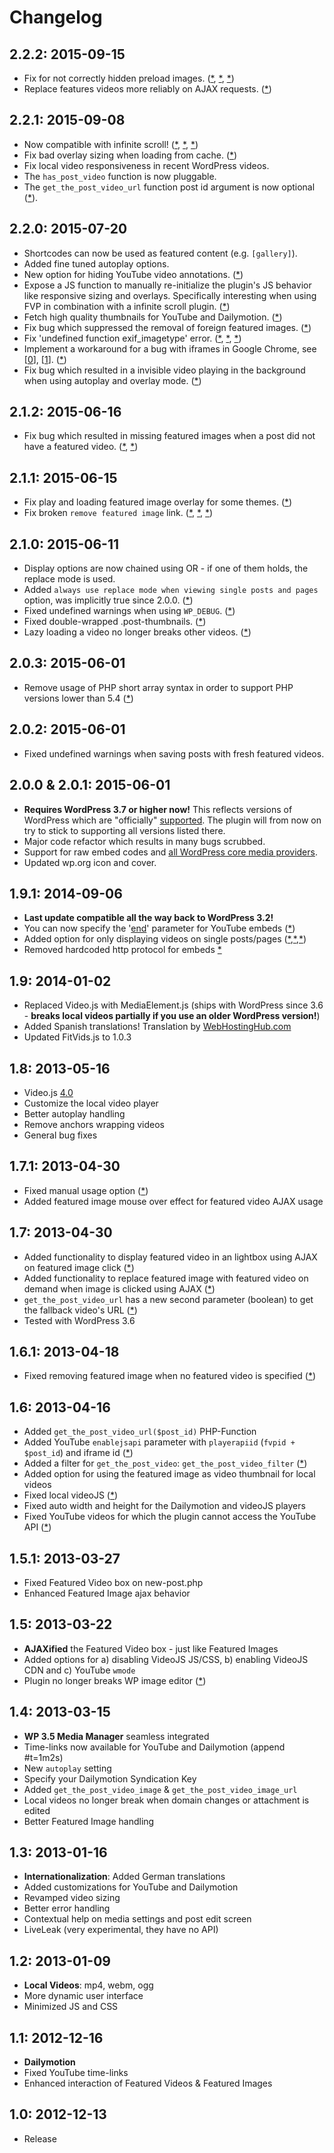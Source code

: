 # Changelog #

## 2.2.2: 2015-09-15 ##
* Fix for not correctly hidden preload images. ([*](https://wordpress.org/support/topic/your-aplication-is-not-working-right-on-wordpress-43–es_es), [*](https://wordpress.org/support/topic/play-and-load-images-appended-to-body-since-update-to-221), [*](https://wordpress.org/support/topic/big-black-play-triangle-under-video))
* Replace features videos more reliably on AJAX requests. ([*](https://wordpress.org/support/topic/video-embedding-issue-when-using-infinite-scroll))

## 2.2.1: 2015-09-08 ##
* Now compatible with infinite scroll! ([*](https://wordpress.org/support/topic/vimeo-thrumbnails-not-work), [*](https://wordpress.org/support/topic/video-embedding-issue-when-using-infinite-scroll), [*](https://wordpress.org/support/topic/featured-video-plus-jetpack-infinite-scroll-video-width-problem))
* Fix bad overlay sizing when loading from cache. ([*](https://wordpress.org/support/topic/video-shrinking-on-2nd-play))
* Fix local video responsiveness in recent WordPress videos.
* The `has_post_video` function is now pluggable.
* The `get_the_post_video_url` function post id argument is now optional ([*](https://wordpress.org/support/topic/video-url)).

## 2.2.0: 2015-07-20 ##
* Shortcodes can now be used as featured content (e.g. `[gallery]`).
* Added fine tuned autoplay options.
* New option for hiding YouTube video annotations. ([*](https://wordpress.org/support/topic/add-feature-to-hide-youtube-screen-annotation))
* Expose a JS function to manually re-initialize the plugin's JS behavior like responsive sizing and overlays. Specifically interesting when using FVP in combination with a infinite scroll plugin. ([*](https://wordpress.org/support/topic/open-video-overlay-when-featured-image-is-clicked-in-loop))
* Fetch high quality thumbnails for YouTube and Dailymotion. ([*](https://wordpress.org/support/topic/featured-image-size-42))
* Fix bug which suppressed the removal of foreign featured images. ([*](https://wordpress.org/support/topic/cannot-remove-featured-image-if-a-featured-video-is-set))
* Fix 'undefined function exif_imagetype' error. ([*](https://wordpress.org/support/topic/cant-add-featured-video-1), [*](https://wordpress.org/support/topic/infinite-spinning-wheel-all-previous-videos-not-working-anymore), [*](https://wordpress.org/support/topic/error-message-444))
* Implement a workaround for a bug with iframes in Google Chrome, see [[0](https://code.google.com/p/chromium/issues/detail?id=395533)], [[1](https://code.google.com/p/chromium/issues/detail?id=395791)]. ([*](https://wordpress.org/support/topic/found-a-huge-critical-bug-videos-vanish-after-using-back))
* Fix bug which resulted in a invisible video playing in the background when using autoplay and overlay mode. ([*](https://wordpress.org/support/topic/video-overlay-with-autoplay-causes-two-videos-to-play))

## 2.1.2: 2015-06-16 ##
* Fix bug which resulted in missing featured images when a post did not have a featured video. ([*](https://wordpress.org/support/topic/cookie-send-to-you-and-video-yes-image-no), [*](https://wordpress.org/support/topic/version-221-featured-image-not-diplayed))

## 2.1.1: 2015-06-15 ##
* Fix play and loading featured image overlay for some themes. ([*](https://wordpress.org/support/topic/play-icon-missing))
* Fix broken `remove featured image` link. ([*](https://wordpress.org/support/topic/cant-remove-featured-image-2),  [*](https://wordpress.org/support/topic/version-210-conflict-with-wp-featured-image), [*](https://wordpress.org/support/topic/fvp-not-working-after-210-update))

## 2.1.0: 2015-06-11 ##
* Display options are now chained using OR - if one of them holds, the replace mode is used.
* Added `always use replace mode when viewing single posts and pages` option, was implicitly true since 2.0.0. ([*](https://wordpress.org/support/topic/featured-video-overrides-featured-image))
* Fixed undefined warnings when using `WP_DEBUG`. ([*](https://wordpress.org/support/topic/debug-error-16))
* Fixed double-wrapped .post-thumbnails. ([*](https://wordpress.org/support/topic/video-no-longer-appearing))
* Lazy loading a video no longer breaks other videos. ([*](https://wordpress.org/support/topic/blank-screen-after-the-video-is-played))

## 2.0.3: 2015-06-01 ##
* Remove usage of PHP short array syntax in order to support PHP versions lower than 5.4 ([*](https://wordpress.org/support/topic/bug-on-version-201))

## 2.0.2: 2015-06-01 ##
* Fixed undefined warnings when saving posts with fresh featured videos.

## 2.0.0 & 2.0.1: 2015-06-01 ##
* __Requires WordPress 3.7 or higher now!__ This reflects versions of WordPress which are "officially" [supported](https://codex.wordpress.org/Supported_Versions). The plugin will from now on try to stick to supporting all versions listed there.
* Major code refactor which results in many bugs scrubbed.
* Support for raw embed codes and [all WordPress core media providers](https://codex.wordpress.org/Embeds#Okay.2C_So_What_Sites_Can_I_Embed_From.3F).
* Updated wp.org icon and cover.


## 1.9.1: 2014-09-06 ##
* __Last update compatible all the way back to WordPress 3.2!__
* You can now specify the '[end](https://developers.google.com/youtube/player_parameters#end)' parameter for YouTube embeds ([*](http://wordpress.org/support/topic/how-to-specify-start-and-end-for-youtube-videos))
* Added option for only displaying videos on single posts/pages ([*](http://wordpress.org/support/topic/i-need-to-only-change-the-featured-images-not-the-thumbnails),[*](http://wordpress.org/support/topic/video-thumbnails-with-link-to-post),[*](http://wordpress.org/support/topic/want-everything-of-fvp-other-than-feature-video-thumb))
* Removed hardcoded http protocol for embeds [*](http://wordpress.org/support/topic/fix-for-videos-over-ssl)

## 1.9: 2014-01-02 ##
* Replaced Video.js with MediaElement.js (ships with WordPress since 3.6 - __breaks local videos partially if you use an older WordPress version!__)
* Added Spanish translations! Translation by [WebHostingHub.com](http://webhostinghub.com)
* Updated FitVids.js to 1.0.3

## 1.8: 2013-05-16 ##
* Video.js [4.0](http://blog.videojs.com/post/50021214078/video-js-4-0-now-available)
* Customize the local video player
* Better autoplay handling
* Remove anchors wrapping videos
* General bug fixes

## 1.7.1: 2013-04-30 ##
* Fixed manual usage option ([*](http://wordpress.org/support/topic/lightbox-video-on-featured-image-click))
* Added featured image mouse over effect for featured video AJAX usage

## 1.7: 2013-04-30 ##
* Added functionality to display featured video in an lightbox using AJAX on featured image click ([*](http://www.web2feel.com/garvan/))
* Added functionality to replace featured image with featured video on demand when image is clicked using AJAX ([*](http://wordpress.org/support/topic/lightbox-video-on-featured-image-click))
* `get_the_post_video_url` has a new second parameter (boolean) to get the fallback video's URL ([*](http://wordpress.org/support/topic/fallback-video-url))
* Tested with WordPress 3.6

## 1.6.1: 2013-04-18 ##
* Fixed removing featured image when no featured video is specified ([*](http://wordpress.org/support/topic/featured-image-doesnt-save))

## 1.6: 2013-04-16 ##
* Added `get_the_post_video_url($post_id)` PHP-Function
* Added YouTube `enablejsapi` parameter with `playerapiid` (`fvpid + $post_id`) and iframe id ([*](http://wordpress.org/support/topic/need-filter-for-iframe-and-embed-code-manipulation))
* Added a filter for `get_the_post_video`: `get_the_post_video_filter` ([*](http://wordpress.org/support/topic/need-filter-for-iframe-and-embed-code-manipulation))
* Added option for using the featured image as video thumbnail for local videos
* Fixed local videoJS ([*](http://wordpress.org/support/topic/how-to-style-the-player-play-button-pause-button-etc))
* Fixed auto width and height for the Dailymotion and videoJS players
* Fixed YouTube videos for which the plugin cannot access the YouTube API ([*](http://wordpress.org/support/topic/link-appearing-red-in-featured-video-section))

## 1.5.1: 2013-03-27 ##
* Fixed Featured Video box on new-post.php
* Enhanced Featured Image ajax behavior

## 1.5: 2013-03-22 ##
* __AJAXified__ the Featured Video box - just like Featured Images
* Added options for a) disabling VideoJS JS/CSS, b) enabling VideoJS CDN and c) YouTube `wmode`
* Plugin no longer breaks WP image editor ([*](http://wordpress.org/support/topic/breaks-image-scaling-shows-nan))

## 1.4: 2013-03-15 ##
* __WP 3.5 Media Manager__ seamless integrated
* Time-links now available for YouTube and Dailymotion (append #t=1m2s)
* New `autoplay` setting
* Specify your Dailymotion Syndication Key
* Added `get_the_post_video_image` & `get_the_post_video_image_url`
* Local videos no longer break when domain changes or attachment is edited
* Better Featured Image handling

## 1.3: 2013-01-16 ##
* __Internationalization__: Added German translations
* Added customizations for YouTube and Dailymotion
* Revamped video sizing
* Better error handling
* Contextual help on media settings and post edit screen
* LiveLeak (very experimental, they have no API)

## 1.2: 2013-01-09 ##
* __Local Videos__: mp4, webm, ogg
* More dynamic user interface
* Minimized JS and CSS

## 1.1: 2012-12-16 ##
* __Dailymotion__
* Fixed YouTube time-links
* Enhanced interaction of Featured Videos & Featured Images

## 1.0: 2012-12-13 ##
* Release
